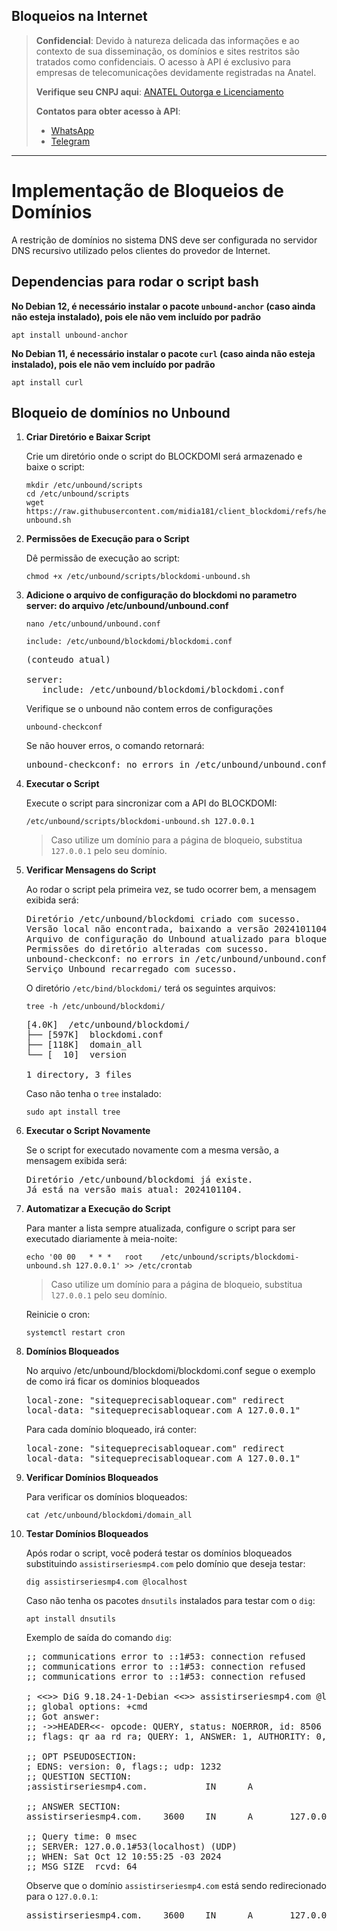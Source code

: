 ## Bloqueios na Internet

> **Confidencial**: Devido à natureza delicada das informações e ao contexto de sua disseminação, os domínios e sites restritos são tratados como confidenciais. O acesso à API é exclusivo para empresas de telecomunicações devidamente registradas na Anatel.
>
> **Verifique seu CNPJ aqui**: [ANATEL Outorga e Licenciamento](https://informacoes.anatel.gov.br/paineis/outorga-e-licenciamento)
>
> **Contatos para obter acesso à API**:
> - [WhatsApp](https://api.whatsapp.com/send/?phone=5584998667245&text=Como+obter+acesso+a+API%3F&type=phone_number&app_absent=0)
> - [Telegram](https://t.me/LucasMidia)

---

# Implementação de Bloqueios de Domínios

A restrição de domínios no sistema DNS deve ser configurada no servidor DNS recursivo utilizado pelos clientes do provedor de Internet.

## Dependencias para rodar o script bash
   
   **No Debian 12, é necessário instalar o pacote `unbound-anchor` (caso ainda não esteja instalado), pois ele não vem incluído por padrão**
   
   ```plaintext
   apt install unbound-anchor
   ```
   
   **No Debian 11, é necessário instalar o pacote `curl` (caso ainda não esteja instalado), pois ele não vem incluído por padrão**
   
   ```plaintext
   apt install curl
   ```

## Bloqueio de domínios no Unbound
1. **Criar Diretório e Baixar Script**

   Crie um diretório onde o script do BLOCKDOMI será armazenado e baixe o script:

   ```plaintext
   mkdir /etc/unbound/scripts
   cd /etc/unbound/scripts
   wget https://raw.githubusercontent.com/midia181/client_blockdomi/refs/heads/main/blockdomi-unbound.sh
   ```

   
2. **Permissões de Execução para o Script**

   Dê permissão de execução ao script:

   ```plaintext
   chmod +x /etc/unbound/scripts/blockdomi-unbound.sh
   ```


3. **Adicione o arquivo de configuração do blockdomi no parametro server: do arquivo /etc/unbound/unbound.conf**
   
    ```plaintext
    nano /etc/unbound/unbound.conf
    ```
    
    ```plaintext
    include: /etc/unbound/blockdomi/blockdomi.conf
    ```
    
   <pre>
   (conteudo atual)
       
   server:
      include: /etc/unbound/blockdomi/blockdomi.conf
   </pre>


    Verifique se o unbound não contem erros de configurações
    ```plaintext
    unbound-checkconf
    ```
    Se não houver erros, o comando retornará:

   <pre>
   unbound-checkconf: no errors in /etc/unbound/unbound.conf
   </pre>


4. **Executar o Script**

   Execute o script para sincronizar com a API do BLOCKDOMI:
   
   ```plaintext
   /etc/unbound/scripts/blockdomi-unbound.sh 127.0.0.1
   ```

   > Caso utilize um domínio para a página de bloqueio, substitua `127.0.0.1` pelo seu domínio.

5. **Verificar Mensagens do Script**

   Ao rodar o script pela primeira vez, se tudo ocorrer bem, a mensagem exibida será:

   <pre>
   Diretório /etc/unbound/blockdomi criado com sucesso.
   Versão local não encontrada, baixando a versão 2024101104.
   Arquivo de configuração do Unbound atualizado para bloqueio.
   Permissões do diretório alteradas com sucesso.
   unbound-checkconf: no errors in /etc/unbound/unbound.conf
   Serviço Unbound recarregado com sucesso.
   </pre>

   O diretório `/etc/bind/blockdomi/` terá os seguintes arquivos:

   ```plaintext
   tree -h /etc/unbound/blockdomi/
   ```

   <pre>
   [4.0K]  /etc/unbound/blockdomi/
   ├── [597K]  blockdomi.conf
   ├── [118K]  domain_all
   └── [  10]  version
    
   1 directory, 3 files
   </pre>
   
   Caso não tenha o `tree` instalado:

   ```plaintext
   sudo apt install tree
   ```


6. **Executar o Script Novamente**

   Se o script for executado novamente com a mesma versão, a mensagem exibida será:

   <pre>
   Diretório /etc/unbound/blockdomi já existe.
   Já está na versão mais atual: 2024101104.
   </pre>


7. **Automatizar a Execução do Script**

   Para manter a lista sempre atualizada, configure o script para ser executado diariamente à meia-noite:

   ```plaintext
   echo '00 00   * * *   root    /etc/unbound/scripts/blockdomi-unbound.sh 127.0.0.1' >> /etc/crontab
   ```
   
   > Caso utilize um domínio para a página de bloqueio, substitua `l27.0.0.1` pelo seu domínio.

   Reinicie o cron:

   ```plaintext
   systemctl restart cron
   ```

8. **Domínios Bloqueados**


   No arquivo /etc/unbound/blockdomi/blockdomi.conf segue o exemplo de como irá ficar os dominios bloqueados

   <pre>
   local-zone: "sitequeprecisabloquear.com" redirect
   local-data: "sitequeprecisabloquear.com A 127.0.0.1"
   </pre>

   Para cada domínio bloqueado, irá conter:
   
   <pre>
   local-zone: "sitequeprecisabloquear.com" redirect
   local-data: "sitequeprecisabloquear.com A 127.0.0.1"
   </pre>


9. **Verificar Domínios Bloqueados**

    Para verificar os domínios bloqueados:

   ```plaintext
   cat /etc/unbound/blockdomi/domain_all
   ```


10. **Testar Domínios Bloqueados**

    Após rodar o script, você poderá testar os domínios bloqueados substituindo `assistirseriesmp4.com` pelo domínio que deseja testar:

    ```plaintext
    dig assistirseriesmp4.com @localhost
    ```


    Caso não tenha os pacotes `dnsutils` instalados para testar com o `dig`:

    ```plaintext
    apt install dnsutils
    ```


    Exemplo de saída do comando `dig`:

    <pre>
    ;; communications error to ::1#53: connection refused
    ;; communications error to ::1#53: connection refused
    ;; communications error to ::1#53: connection refused
    
    ; <<>> DiG 9.18.24-1-Debian <<>> assistirseriesmp4.com @localhost
    ;; global options: +cmd
    ;; Got answer:
    ;; ->>HEADER<<- opcode: QUERY, status: NOERROR, id: 8506
    ;; flags: qr aa rd ra; QUERY: 1, ANSWER: 1, AUTHORITY: 0, ADDITIONAL: 1
    
    ;; OPT PSEUDOSECTION:
    ; EDNS: version: 0, flags:; udp: 1232
    ;; QUESTION SECTION:
    ;assistirseriesmp4.com.           IN      A
    
    ;; ANSWER SECTION:
    assistirseriesmp4.com.    3600    IN      A       127.0.0.1
    
    ;; Query time: 0 msec
    ;; SERVER: 127.0.0.1#53(localhost) (UDP)
    ;; WHEN: Sat Oct 12 10:55:25 -03 2024
    ;; MSG SIZE  rcvd: 64
    </pre>

    
    Observe que o domínio `assistirseriesmp4.com` está sendo redirecionado para o `127.0.0.1`:
    
    <pre>
    assistirseriesmp4.com.    3600    IN      A       127.0.0.1
    </pre>
